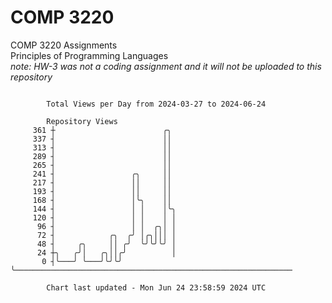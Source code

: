 # COMP 3220
COMP 3220 Assignments  
Principles of Programming Languages  
*note: HW-3 was not a coding assignment and it will not be uploaded to this repository*  

```

        Total Views per Day from 2024-03-27 to 2024-06-24

        Repository Views
     361 ┼                        ╭╮
     337 ┤                        ││
     313 ┤                        ││
     289 ┤                        ││
     265 ┤                        ││
     241 ┤                 ╭╮     ││
     217 ┤                 ││     ││
     193 ┤                 ││     ││
     168 ┤                 │╰╮    ││
     144 ┤                 │ │    │╰╮
     120 ┤                 │ │    │ │
      96 ┤                 │ │  ╭╮│ │
      72 ┤            ╭╮  ╭╯ │╭╮│││ │
      48 ┤     ╭╮     ││ ╭╯  ╰╯╰╯╰╯ │
      24 ┼╮   ╭╯│   ╭╮││╭╯          │
       0 ┤╰───╯ ╰───╯╰╯╰╯           ╰──────────────────────────────────────────────────────────────

        Chart last updated - Mon Jun 24 23:58:59 2024 UTC
        
```
